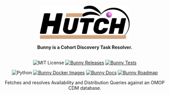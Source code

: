 <p align="center">
  <picture>
    <img alt="Hutch Logo" src="https://raw.githubusercontent.com/Health-Informatics-UoN/hutch/refs/heads/main/website/public/images/hutch-logo-colour.svg" width="280"/>
  </picture>
</p>
<div align="center">
  <strong>
  Bunny is a Cohort Discovery Task Resolver.
  </strong>
</br>
</br>

![MIT License][license-badge] [![Bunny Releases][bunny-releases-badge]][bunny-releases] [![Bunny Tests][bunny-tests-badge]][bunny-tests]

![Python][python-badge] [![Bunny Docker Images][docker-badge]][bunny-containers] [![Bunny Docs][docs-badge]][bunny-docs] [![Bunny Roadmap][roadmap-badge]][roadmap]

Fetches and resolves Availability and Distribution Queries against an OMOP CDM database.

</div>

[roadmap]: https://github.com/orgs/Health-Informatics-UoN/projects/1/views/15
[bunny-repo]: https://github.com/Health-Informatics-UoN/hutch-bunny
[bunny-docs]: https://hutch.health/bunny
[bunny-containers]: https://github.com/Health-Informatics-UoN/hutch-bunny/pkgs/container/hutch%2Fbunny
[bunny-releases]: https://github.com/Health-Informatics-UoN/hutch-bunny/releases
[bunny-tests]: https://github.com/Health-Informatics-UoN/hutch-bunny/actions/workflows/check.run-tests.yml
[bunny-releases-badge]: https://img.shields.io/github/v/tag/Health-Informatics-UoN/hutch-bunny
[bunny-tests-badge]: https://github.com/Health-Informatics-UoN/hutch-bunny/actions/workflows/check.run-tests.yml/badge.svg
[license-badge]: https://img.shields.io/github/license/health-informatics-uon/hutch-bunny.svg
[dotnet-badge]: https://img.shields.io/badge/.NET-5C2D91?style=flat&logo=.net&logoColor=white
[python-badge]: https://img.shields.io/badge/Python-3776AB?style=flat&logo=python&logoColor=white
[docker-badge]: https://img.shields.io/badge/docker-%230db7ed.svg?style=flat&logo=docker&logoColor=white
[docs-badge]: https://img.shields.io/badge/docs-black?style=flat&labelColor=%23222
[roadmap-badge]: https://img.shields.io/badge/roadmap-blue?style=flat&labelColor=%230066cc
[github-badge]: https://img.shields.io/badge/github-black?style=flat&logo=github&logoColor=white
